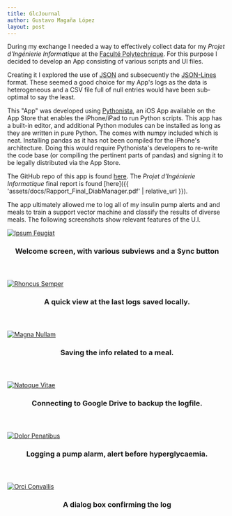 ```yaml
---
title: GlcJournal
author: Gustavo Magaña López
layout: post
---
```


During my exchange I needed a way to effectively collect data for my _Projet d'Ingénierie Informatique_ at the [Faculté Polytechnique](https://web.umons.ac.be/fpms/fr/). For this purpose I decided to develop an App consisting of various scripts and UI files.

Creating it I explored the use of [JSON](https://www.json.org/json-en.html) and subsecuently the [JSON-Lines](http://jsonlines.org/) format. These seemed a good choice for my App's logs as the data is heterogeneous and a CSV file full of null entries would have been sub-optimal to say the least.

This "App" was developed using [Pythonista](https://omz-software.com/pythonista/), an iOS App available on the App Store that enables the iPhone/iPad to run Python scripts. This app has a built-in editor, and additional Python modules can be installed as long as they are written in pure Python. The comes with numpy included which is neat. Installing pandas as it has not been compiled for the iPhone's architecture. Doing this would require Pythonista's developers to re-write the code base (or compiling the pertinent parts of pandas) and signing it to be legally distributed via the App Store.

The GitHub repo of this app is found [here](https://github.com/gmagannaDevelop/GlcJournal). The _Projet d'Ingénierie Informatique_ final report is found [here]({{ 'assets/docs/Rapport_Final_DiabManager.pdf' | relative_url }}).

The app ultimately allowed me to log all of my insulin pump alerts and and meals to train a support vector machine and classify the results of diverse meals. The following screenshots show relevant features of the U.I.

<div class="row">
<div class="4u 12u$(mobile)">
  <div class="item">
    <a href="#" class="image fit"><img src="{{ 'assets/images/GlcJournal/main.jpeg' | relative_url }}" alt="Ipsum Feugiat" /></a>
    <header>
      <h3>Welcome screen, with various subviews and a Sync button</h3>
    </header>
  </div>
  <div class="item">
    <a href="#" class="image fit"><img src="{{ 'assets/images/GlcJournal/review.jpeg' | relative_url }}" alt="Rhoncus Semper" /></a>
    <header>
      <h3>A quick view at the last logs saved locally.</h3>
    </header>
  </div>
</div>
<div class="4u 12u$(mobile)">
  <div class="item">
    <a href="#" class="image fit"><img src="{{ 'assets/images/GlcJournal/data.jpeg' | relative_url }}" alt="Magna Nullam" /></a>
    <header>
      <h3>Saving the info related to a meal.</h3>
    </header>
  </div>
  <div class="item">
    <a href="#" class="image fit"><img src="{{ 'assets/images/GlcJournal/connection.jpeg' | relative_url }}" alt="Natoque Vitae" /></a>
    <header>
      <h3>Connecting to Google Drive to backup the logfile.</h3>
    </header>
  </div>
</div>
<div class="4u$ 12u$(mobile)">
  <div class="item">
    <a href="#" class="image fit"><img src="{{ 'assets/images/GlcJournal/alarm.jpeg' | relative_url }}" alt="Dolor Penatibus" /></a>
    <header>
      <h3>Logging a pump alarm, alert before hyperglycaemia.</h3>
    </header>
  </div>
  <div class="item">
    <a href="#" class="image fit"><img src="{{ 'assets/images/GlcJournal/saved.jpeg' | relative_url }}" alt="Orci Convallis" /></a>
    <header>
      <h3>A dialog box confirming the log</h3>
    </header>
  </div>
</div>
</div>



